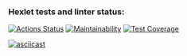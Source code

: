 ### Hexlet tests and linter status:
[![Actions Status](https://github.com/mrkafcha/frontend-project-46/actions/workflows/hexlet-check.yml/badge.svg)](https://github.com/mrkafcha/frontend-project-46/actions)
[![Maintainability](https://api.codeclimate.com/v1/badges/952aa8c3bfeb8187f4aa/maintainability)](https://codeclimate.com/github/mrkafcha/frontend-project-46/maintainability)
[![Test Coverage](https://api.codeclimate.com/v1/badges/952aa8c3bfeb8187f4aa/test_coverage)](https://codeclimate.com/github/mrkafcha/frontend-project-46/test_coverage)


[![asciicast](https://asciinema.org/a/00RxM5dDseX2XgEZIomk2aHMG.svg)](https://asciinema.org/a/00RxM5dDseX2XgEZIomk2aHMG)
